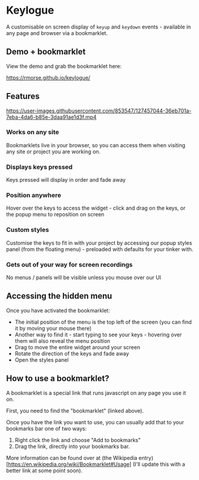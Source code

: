 # Keylogue
A customisable on screen display of `keyup` and `keydown` events - available in any page and browser via a bookmarklet.

## Demo + bookmarklet
View the demo and grab the bookmarklet here:

https://rmorse.github.io/keylogue/

## Features

https://user-images.githubusercontent.com/853547/127457044-36eb701a-7eba-4da6-b85e-3daa91ae1d3f.mp4

### Works on any site
Bookmarklets live in your browser, so you can access them when visiting any site or project you are working on.

### Displays keys pressed
Keys pressed will display in order and fade away

### Position anywhere
Hover over the keys to access the widget - click and drag on the keys, or the popup menu to reposition on screen

### Custom styles
Customise the keys to fit in with your project by accessing our popup styles panel (from the floating menu) - preloaded with defaults for your tinker with.

### Gets out of your way for screen recordings
No menus / panels will be visible unless you mouse over our UI

## Accessing the hidden menu

Once you have activated the bookmarklet:
- The initial position of the menu is the top left of the screen (you can find it by moving your mouse there)
- Another way to find it - start typing to see your keys - hovering over them will also reveal the menu position
- Drag to move the entire widget around your screen
- Rotate the direction of the keys and fade away
- Open the styles panel

## How to use a bookmarklet?

A bookmarklet is a special link that runs javascript on any page you use it on.

First, you need to find the "bookmarklet" (linked above).

Once you have the link you want to use, you can usually add that to your bookmarks bar one of two ways:

1. Right click the link and choose "Add to bookmarks"
2. Drag the link, directly into your bookmarks bar.

More information can be found over at (the Wikipedia entry)[https://en.wikipedia.org/wiki/Bookmarklet#Usage] (I'll update this with a better link at some point soon).

